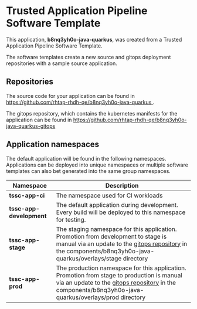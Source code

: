 # Trusted Application Pipeline Software Template

This application, **b8nq3yh0o-java-quarkus**, was created from a Trusted Application Pipeline Software Template.

The software templates create a new source and gitops deployment repositories with a sample source application. 

## Repositories

The source code for your application can be found in [https://github.com/rhtap-rhdh-qe/b8nq3yh0o-java-quarkus ](https://github.com/rhtap-rhdh-qe/b8nq3yh0o-java-quarkus ).
 
The gitops repository, which contains the kubernetes manifests for the application can be found in 
[https://github.com/rhtap-rhdh-qe/b8nq3yh0o-java-quarkus-gitops ](https://github.com/rhtap-rhdh-qe/b8nq3yh0o-java-quarkus-gitops ) 

## Application namespaces 

The default application will be found in the following namespaces. Applications can be deployed into unique namespaces or multiple software templates can also bet generated into the same group namespaces.  

|  Namespace   |  Description   |  
| -------- | -------- |
| **tssc-app-ci** | The namespace used for CI workloads |
| **tssc-app-development** | The default application during development. Every build will be deployed to this namespace for testing. |
| **tssc-app-stage** | The staging namespace for this application. Promotion from development to stage is manual via an update to the [gitops repository](https://github.com/rhtap-rhdh-qe/b8nq3yh0o-java-quarkus-gitops ) in the components/b8nq3yh0o-java-quarkus/overlays/stage directory |
| **tssc-app-prod** | The production namespace for this application. Promotion from stage to production is manual via an update to the [gitops repository](https://github.com/rhtap-rhdh-qe/b8nq3yh0o-java-quarkus-gitops ) in the components/b8nq3yh0o-java-quarkus/overlays/prod directory |